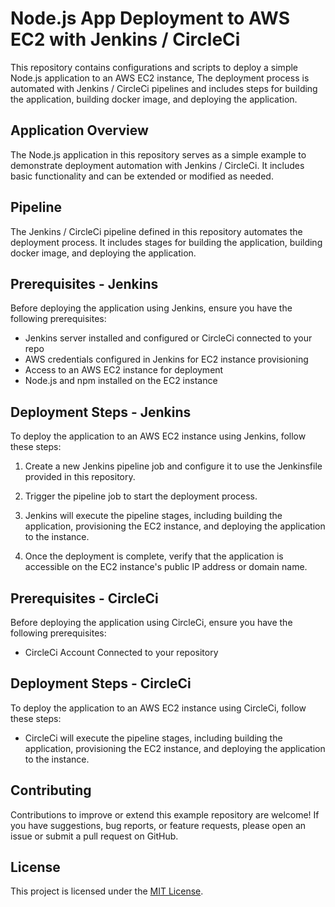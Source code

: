 # Node.js App Deployment to AWS EC2 with Jenkins / CircleCi

This repository contains configurations and scripts to deploy a simple Node.js application to an AWS EC2 instance, The deployment process is automated with Jenkins / CircleCi pipelines and includes steps for building the application, building docker image, and deploying the application.

## Application Overview

The Node.js application in this repository serves as a simple example to demonstrate deployment automation with Jenkins / CircleCi. It includes basic functionality and can be extended or modified as needed.

## Pipeline

The  Jenkins / CircleCi pipeline defined in this repository automates the deployment process. It includes stages for building the application, building docker image, and deploying the application.


## Prerequisites - Jenkins

Before deploying the application using Jenkins, ensure you have the following prerequisites:

- Jenkins server installed and configured or CircleCi connected to your repo
- AWS credentials configured in Jenkins for EC2 instance provisioning
- Access to an AWS EC2 instance for deployment
- Node.js and npm installed on the EC2 instance

## Deployment Steps - Jenkins

To deploy the application to an AWS EC2 instance using Jenkins, follow these steps:

1. Create a new Jenkins pipeline job and configure it to use the Jenkinsfile provided in this repository.

2. Trigger the pipeline job to start the deployment process.

3. Jenkins will execute the pipeline stages, including building the application, provisioning the EC2 instance, and deploying the application to the instance.

4. Once the deployment is complete, verify that the application is accessible on the EC2 instance's public IP address or domain name.


## Prerequisites - CircleCi

Before deploying the application using CircleCi, ensure you have the following prerequisites:

- CircleCi Account Connected to your repository

## Deployment Steps - CircleCi

To deploy the application to an AWS EC2 instance using CircleCi, follow these steps:

- CircleCi will execute the pipeline stages, including building the application, provisioning the EC2 instance, and deploying the application to the instance.


## Contributing

Contributions to improve or extend this example repository are welcome! If you have suggestions, bug reports, or feature requests, please open an issue or submit a pull request on GitHub.

## License

This project is licensed under the [MIT License](LICENSE).



